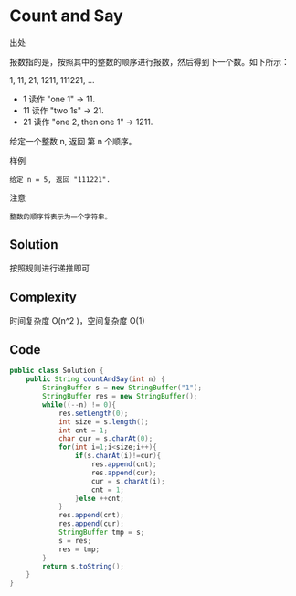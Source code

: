 # Count and Say

出处

报数指的是，按照其中的整数的顺序进行报数，然后得到下一个数。如下所示：

1, 11, 21, 1211, 111221, ...

+ 1 读作 "one 1" -> 11.
+ 11 读作 "two 1s" -> 21.
+ 21 读作 "one 2, then one 1" -> 1211.

给定一个整数 n, 返回 第 n 个顺序。

样例

    给定 n = 5, 返回 "111221".

注意

    整数的顺序将表示为一个字符串。

## Solution

按照规则进行递推即可

## Complexity

时间复杂度 O(n^2 )，空间复杂度 O(1)

## Code

```java
public class Solution {
    public String countAndSay(int n) {
        StringBuffer s = new StringBuffer("1");
        StringBuffer res = new StringBuffer();
        while((--n) != 0){
            res.setLength(0);
            int size = s.length();
            int cnt = 1;
            char cur = s.charAt(0);
            for(int i=1;i<size;i++){
                if(s.charAt(i)!=cur){
                    res.append(cnt);
                    res.append(cur);
                    cur = s.charAt(i);
                    cnt = 1;
                }else ++cnt;
            }
            res.append(cnt);
            res.append(cur);
            StringBuffer tmp = s;
            s = res;
            res = tmp;
        }
        return s.toString();
    }
}
```



